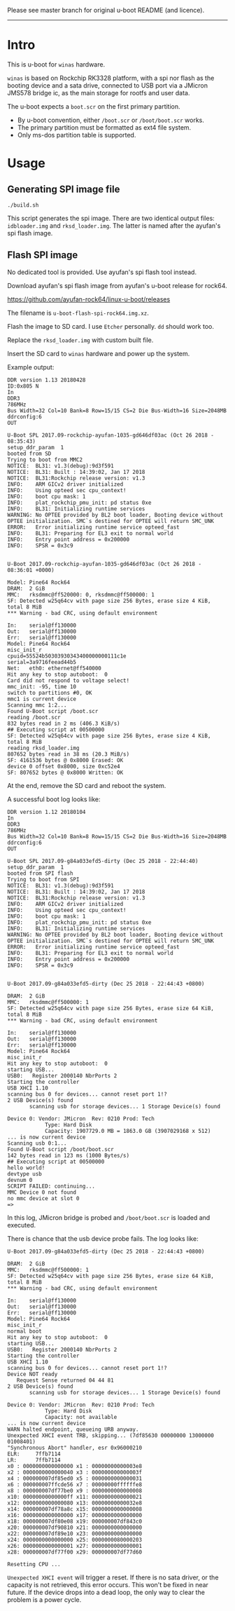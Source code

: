 Please see master branch for original u-boot README (and licence).

----

# Intro

This is u-boot for `winas` hardware. 

`winas` is based on Rockchip RK3328 platform, with a spi nor flash as the booting device and a sata drive, connected to USB port via a JMicron JMS578 bridge ic, as the main storage for rootfs and user data.

The u-boot expects a `boot.scr` on the first primary partition. 
- By u-boot convention, either `/boot.scr` or `/boot/boot.scr` works. 
- The primary partition must be formatted as ext4 file system. 
- Only ms-dos partition table is supported.

# Usage

## Generating SPI image file

```
./build.sh
```

This script generates the spi image. There are two identical output files: `idbloader.img` and `rksd_loader.img`. The latter is named after the ayufan's spi flash image.

## Flash SPI image

No dedicated tool is provided. Use ayufan's spi flash tool instead.

Download ayufan's spi flash image from ayufan's u-boot release for rock64.

https://github.com/ayufan-rock64/linux-u-boot/releases

The filename is `u-boot-flash-spi-rock64.img.xz`.

Flash the image to SD card. I use `Etcher` personally. `dd` should work too.

Replace the `rksd_loader.img` with custom built file.

Insert the SD card to `winas` hardware and power up the system.

Example output:

```
DDR version 1.13 20180428
ID:0x805 N
In
DDR3
786MHz
Bus Width=32 Col=10 Bank=8 Row=15/15 CS=2 Die Bus-Width=16 Size=2048MB
ddrconfig:6
OUT

U-Boot SPL 2017.09-rockchip-ayufan-1035-gd646df03ac (Oct 26 2018 - 08:35:43)
setup_ddr_param  1
booted from SD
Trying to boot from MMC2
NOTICE:  BL31: v1.3(debug):9d3f591
NOTICE:  BL31: Built : 14:39:02, Jan 17 2018
NOTICE:  BL31:Rockchip release version: v1.3
INFO:    ARM GICv2 driver initialized
INFO:    Using opteed sec cpu_context!
INFO:    boot cpu mask: 1
INFO:    plat_rockchip_pmu_init: pd status 0xe
INFO:    BL31: Initializing runtime services
WARNING: No OPTEE provided by BL2 boot loader, Booting device without OPTEE initialization. SMC`s destined for OPTEE will return SMC_UNK
ERROR:   Error initializing runtime service opteed_fast
INFO:    BL31: Preparing for EL3 exit to normal world
INFO:    Entry point address = 0x200000
INFO:    SPSR = 0x3c9


U-Boot 2017.09-rockchip-ayufan-1035-gd646df03ac (Oct 26 2018 - 08:36:01 +0000)

Model: Pine64 Rock64
DRAM:  2 GiB
MMC:   rksdmmc@ff520000: 0, rksdmmc@ff500000: 1
SF: Detected w25q64cv with page size 256 Bytes, erase size 4 KiB, total 8 MiB
*** Warning - bad CRC, using default environment

In:    serial@ff130000
Out:   serial@ff130000
Err:   serial@ff130000
Model: Pine64 Rock64
misc_init_r
cpuid=55524b50303930343400000000111c1e
serial=3a9716feead44b5
Net:   eth0: ethernet@ff540000
Hit any key to stop autoboot:  0 
Card did not respond to voltage select!
mmc_init: -95, time 10
switch to partitions #0, OK
mmc1 is current device
Scanning mmc 1:2...
Found U-Boot script /boot.scr
reading /boot.scr
832 bytes read in 2 ms (406.3 KiB/s)
## Executing script at 00500000
SF: Detected w25q64cv with page size 256 Bytes, erase size 4 KiB, total 8 MiB
reading rksd_loader.img
807652 bytes read in 38 ms (20.3 MiB/s)
SF: 4161536 bytes @ 0x8000 Erased: OK
device 0 offset 0x8000, size 0xc52e4
SF: 807652 bytes @ 0x8000 Written: OK
```

At the end, remove the SD card and reboot the system.

A successful boot log looks like:

```
DDR version 1.12 20180104
In
DDR3
786MHz
Bus Width=32 Col=10 Bank=8 Row=15/15 CS=2 Die Bus-Width=16 Size=2048MB
ddrconfig:6
OUT

U-Boot SPL 2017.09-g84a033efd5-dirty (Dec 25 2018 - 22:44:40)
setup_ddr_param  1
booted from SPI flash
Trying to boot from SPI
NOTICE:  BL31: v1.3(debug):9d3f591
NOTICE:  BL31: Built : 14:39:02, Jan 17 2018
NOTICE:  BL31:Rockchip release version: v1.3
INFO:    ARM GICv2 driver initialized
INFO:    Using opteed sec cpu_context!
INFO:    boot cpu mask: 1
INFO:    plat_rockchip_pmu_init: pd status 0xe
INFO:    BL31: Initializing runtime services
WARNING: No OPTEE provided by BL2 boot loader, Booting device without OPTEE initialization. SMC`s destined for OPTEE will return SMC_UNK
ERROR:   Error initializing runtime service opteed_fast
INFO:    BL31: Preparing for EL3 exit to normal world
INFO:    Entry point address = 0x200000
INFO:    SPSR = 0x3c9


U-Boot 2017.09-g84a033efd5-dirty (Dec 25 2018 - 22:44:43 +0800)

DRAM:  2 GiB
MMC:   rksdmmc@ff500000: 1
SF: Detected w25q64cv with page size 256 Bytes, erase size 64 KiB, total 8 MiB
*** Warning - bad CRC, using default environment

In:    serial@ff130000
Out:   serial@ff130000
Err:   serial@ff130000
Model: Pine64 Rock64
misc_init_r
Hit any key to stop autoboot:  0 
starting USB...
USB0:   Register 2000140 NbrPorts 2
Starting the controller
USB XHCI 1.10
scanning bus 0 for devices... cannot reset port 1!?
2 USB Device(s) found
       scanning usb for storage devices... 1 Storage Device(s) found

Device 0: Vendor: JMicron  Rev: 0210 Prod: Tech            
            Type: Hard Disk
            Capacity: 1907729.0 MB = 1863.0 GB (3907029168 x 512)
... is now current device
Scanning usb 0:1...
Found U-Boot script /boot/boot.scr
142 bytes read in 123 ms (1000 Bytes/s)
## Executing script at 00500000
hello world!
devtype usb
devnum 0
SCRIPT FAILED: continuing...
MMC Device 0 not found
no mmc device at slot 0
=> 
```

In this log, JMicron bridge is probed and `/boot/boot.scr` is loaded and executed.

There is chance that the usb device probe fails. The log looks like:

```
U-Boot 2017.09-g84a033efd5-dirty (Dec 25 2018 - 22:44:43 +0800)

DRAM:  2 GiB
MMC:   rksdmmc@ff500000: 1
SF: Detected w25q64cv with page size 256 Bytes, erase size 64 KiB, total 8 MiB
*** Warning - bad CRC, using default environment

In:    serial@ff130000
Out:   serial@ff130000
Err:   serial@ff130000
Model: Pine64 Rock64
misc_init_r
normal boot
Hit any key to stop autoboot:  0 
starting USB...
USB0:   Register 2000140 NbrPorts 2
Starting the controller
USB XHCI 1.10
scanning bus 0 for devices... cannot reset port 1!?
Device NOT ready
   Request Sense returned 04 44 81
2 USB Device(s) found
       scanning usb for storage devices... 1 Storage Device(s) found

Device 0: Vendor: JMicron  Rev: 0210 Prod: Tech            
            Type: Hard Disk
            Capacity: not available
... is now current device
WARN halted endpoint, queueing URB anyway.
Unexpected XHCI event TRB, skipping... (7df85630 00000000 13000000 01008401)
"Synchronous Abort" handler, esr 0x96000210
ELR:     7ffb7114
LR:      7ffb7114
x0 : 0000000000000000 x1 : 00000000000003e8
x2 : 0000000000000040 x3 : 000000000000003f
x4 : 000000007df85ed0 x5 : 0000000000000031
x6 : 000000007ffcde56 x7 : 00000000ffffffe8
x8 : 000000007df77be0 x9 : 0000000000000008
x10: 00000000000000ff x11: 0000000000000021
x12: 0000000000000080 x13: 00000000000032e8
x14: 000000007df78a8c x15: 0000000000000008
x16: 0000000000000000 x17: 0000000000000000
x18: 000000007df80e08 x19: 000000007df843c0
x20: 000000007df90810 x21: 0000000000000000
x22: 000000007df89e10 x23: 0000000000000000
x24: 0000000000000000 x25: 0000000080000203
x26: 0000000000000001 x27: 0000000000000001
x28: 000000007df77f00 x29: 000000007df77d60

Resetting CPU ...
```

`Unexpected XHCI event` will trigger a reset. If there is no sata driver, or the capacity is not retrieved, this error occurs. This won't be fixed in near future. If the device drops into a dead loop, the only way to clear the problem is a power cycle.












